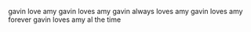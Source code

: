 gavin love amy
gavin loves amy
gavin always loves amy
gavin loves amy forever
gavin loves amy al the time
